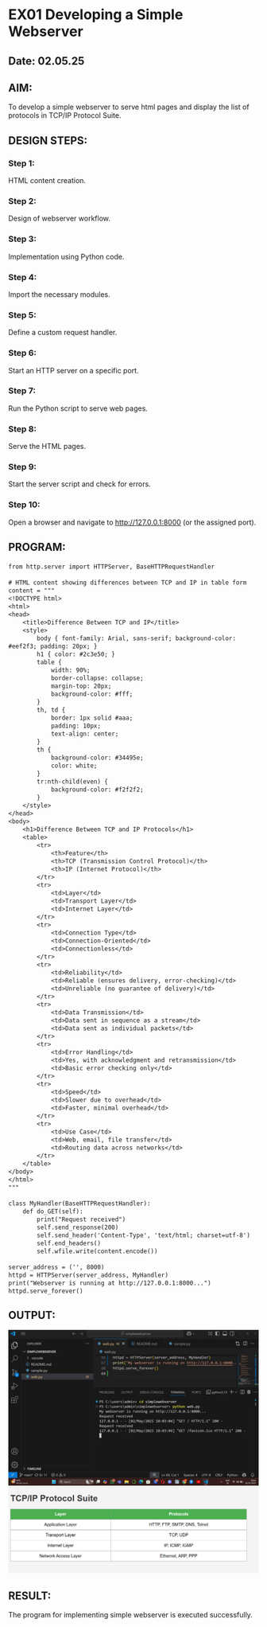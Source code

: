# EX01 Developing a Simple Webserver
## Date: 02.05.25

## AIM:
To develop a simple webserver to serve html pages and display the list of protocols in TCP/IP Protocol Suite.

## DESIGN STEPS:
### Step 1: 
HTML content creation.

### Step 2:
Design of webserver workflow.

### Step 3:
Implementation using Python code.

### Step 4:
Import the necessary modules.

### Step 5:
Define a custom request handler.

### Step 6:
Start an HTTP server on a specific port.

### Step 7:
Run the Python script to serve web pages.

### Step 8:
Serve the HTML pages.

### Step 9:
Start the server script and check for errors.

### Step 10:
Open a browser and navigate to http://127.0.0.1:8000 (or the assigned port).

## PROGRAM:
```
from http.server import HTTPServer, BaseHTTPRequestHandler

# HTML content showing differences between TCP and IP in table form
content = """
<!DOCTYPE html>
<html>
<head>
    <title>Difference Between TCP and IP</title>
    <style>
        body { font-family: Arial, sans-serif; background-color: #eef2f3; padding: 20px; }
        h1 { color: #2c3e50; }
        table {
            width: 90%;
            border-collapse: collapse;
            margin-top: 20px;
            background-color: #fff;
        }
        th, td {
            border: 1px solid #aaa;
            padding: 10px;
            text-align: center;
        }
        th {
            background-color: #34495e;
            color: white;
        }
        tr:nth-child(even) {
            background-color: #f2f2f2;
        }
    </style>
</head>
<body>
    <h1>Difference Between TCP and IP Protocols</h1>
    <table>
        <tr>
            <th>Feature</th>
            <th>TCP (Transmission Control Protocol)</th>
            <th>IP (Internet Protocol)</th>
        </tr>
        <tr>
            <td>Layer</td>
            <td>Transport Layer</td>
            <td>Internet Layer</td>
        </tr>
        <tr>
            <td>Connection Type</td>
            <td>Connection-Oriented</td>
            <td>Connectionless</td>
        </tr>
        <tr>
            <td>Reliability</td>
            <td>Reliable (ensures delivery, error-checking)</td>
            <td>Unreliable (no guarantee of delivery)</td>
        </tr>
        <tr>
            <td>Data Transmission</td>
            <td>Data sent in sequence as a stream</td>
            <td>Data sent as individual packets</td>
        </tr>
        <tr>
            <td>Error Handling</td>
            <td>Yes, with acknowledgment and retransmission</td>
            <td>Basic error checking only</td>
        </tr>
        <tr>
            <td>Speed</td>
            <td>Slower due to overhead</td>
            <td>Faster, minimal overhead</td>
        </tr>
        <tr>
            <td>Use Case</td>
            <td>Web, email, file transfer</td>
            <td>Routing data across networks</td>
        </tr>
    </table>
</body>
</html>
"""

class MyHandler(BaseHTTPRequestHandler):
    def do_GET(self):
        print("Request received")
        self.send_response(200)
        self.send_header('Content-Type', 'text/html; charset=utf-8')
        self.end_headers()
        self.wfile.write(content.encode())

server_address = ('', 8000)
httpd = HTTPServer(server_address, MyHandler)
print("Webserver is running at http://127.0.0.1:8000...")
httpd.serve_forever()
```
## OUTPUT:
![alt text](<Screenshot 2025-05-02 180343.png>)
![alt text](<Screenshot 2025-05-02 180355.png>)

## RESULT:
The program for implementing simple webserver is executed successfully.
